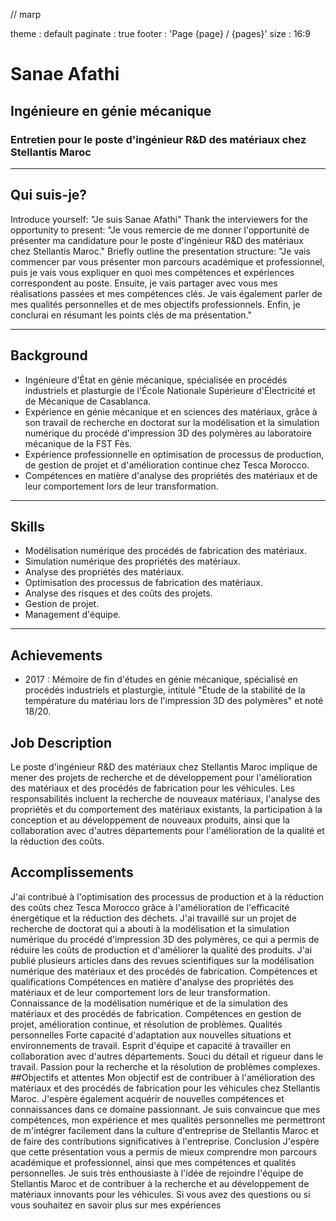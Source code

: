 // marp 

theme : default
paginate : true
footer : 'Page {page} / {pages}'
size : 16:9

# Sanae Afathi

## Ingénieure en génie mécanique

### Entretien pour le poste d'ingénieur R&D des matériaux chez Stellantis Maroc

------------------------------------------


## Qui suis-je?


Introduce yourself: "Je suis Sanae Afathi"
Thank the interviewers for the opportunity to present: "Je vous remercie de me donner l'opportunité de présenter ma candidature pour le poste d'ingénieur R&D des matériaux chez Stellantis Maroc."
Briefly outline the presentation structure: "Je vais commencer par vous présenter mon parcours académique et professionnel, puis je vais vous expliquer en quoi mes compétences et expériences correspondent au poste. Ensuite, je vais partager avec vous mes réalisations passées et mes compétences clés. Je vais également parler de mes qualités personnelles et de mes objectifs professionnels. Enfin, je conclurai en résumant les points clés de ma présentation."

------------------------------------------

## Background

- Ingénieure d'État en génie mécanique, spécialisée en procédés industriels et plasturgie de l'École Nationale Supérieure d'Électricité et de Mécanique de Casablanca.
- Expérience en génie mécanique et en sciences des matériaux, grâce à son travail de recherche en doctorat sur la modélisation et la simulation numérique du procédé d'impression 3D des polymères au laboratoire mécanique de la FST Fès.
- Expérience professionnelle en optimisation de processus de production, de gestion de projet et d'amélioration continue chez Tesca Morocco.
- Compétences en matière d'analyse des propriétés des matériaux et de leur comportement lors de leur transformation.


------------------------------------------

## Skills

- Modélisation numérique des procédés de fabrication des matériaux.
- Simulation numérique des propriétés des matériaux.
- Analyse des propriétés des matériaux.
- Optimisation des processus de fabrication des matériaux.
- Analyse des risques et des coûts des projets.
- Gestion de projet.
- Management d'équipe.

------------------------------------------

## Achievements

- 2017 : Mémoire de fin d'études en génie mécanique, spécialisé en procédés industriels et plasturgie, intitulé "Étude de la stabilité de la température du matériau lors de l'impression 3D des polymères" et noté 18/20.


## Job Description
Le poste d'ingénieur R&D des matériaux chez Stellantis Maroc implique de mener des projets de recherche et de développement pour l'amélioration des matériaux et des procédés de fabrication pour les véhicules.
Les responsabilités incluent la recherche de nouveaux matériaux, l'analyse des propriétés et du comportement des matériaux existants, la participation à la conception et au développement de nouveaux produits, ainsi que la collaboration avec d'autres départements pour l'amélioration de la qualité et la réduction des coûts.


## Accomplissements
J'ai contribué à l'optimisation des processus de production et à la réduction des coûts chez Tesca Morocco grâce à l'amélioration de l'efficacité énergétique et la réduction des déchets.
J'ai travaillé sur un projet de recherche de doctorat qui a abouti à la modélisation et la simulation numérique du procédé d'impression 3D des polymères, ce qui a permis de réduire les coûts de production et d'améliorer la qualité des produits.
J'ai publié plusieurs articles dans des revues scientifiques sur la modélisation numérique des matériaux et des procédés de fabrication.
Compétences et qualifications
Compétences en matière d'analyse des propriétés des matériaux et de leur comportement lors de leur transformation.
Connaissance de la modélisation numérique et de la simulation des matériaux et des procédés de fabrication.
Compétences en gestion de projet, amélioration continue, et résolution de problèmes.
Qualités personnelles
Forte capacité d'adaptation aux nouvelles situations et environnements de travail.
Esprit d'équipe et capacité à travailler en collaboration avec d'autres départements.
Souci du détail et rigueur dans le travail.
Passion pour la recherche et la résolution de problèmes complexes.
##Objectifs et attentes
Mon objectif est de contribuer à l'amélioration des matériaux et des procédés de fabrication pour les véhicules chez Stellantis Maroc.
J'espère également acquérir de nouvelles compétences et connaissances dans ce domaine passionnant.
Je suis convaincue que mes compétences, mon expérience et mes qualités personnelles me permettront de m'intégrer facilement dans la culture d'entreprise de Stellantis Maroc et de faire des contributions significatives à l'entreprise.
Conclusion
J'espère que cette présentation vous a permis de mieux comprendre mon parcours académique et professionnel, ainsi que mes compétences et qualités personnelles.
Je suis très enthousiaste à l'idée de rejoindre l'équipe de Stellantis Maroc et de contribuer à la recherche et au développement de matériaux innovants pour les véhicules.
Si vous avez des questions ou si vous souhaitez en savoir plus sur mes expériences
